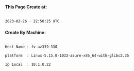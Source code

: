 
   
#### This Page Create at:

```bash

2023-02-26 - 22:50:25 UTC

```

#### Create By Machine:

```bash

Host Name : fv-az339-330

platform  : Linux-5.15.0-1033-azure-x86_64-with-glibc2.35

Ip Local  : 10.1.0.22

```

